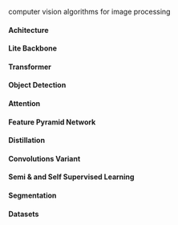 computer vision algorithms for image processing

#### Achitecture

#### Lite Backbone

#### Transformer

#### Object Detection

#### Attention

#### Feature Pyramid Network

#### Distillation

#### Convolutions Variant

#### Semi & and Self Supervised Learning

#### Segmentation

#### Datasets


